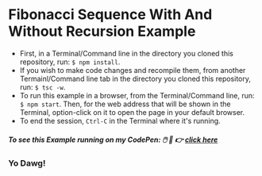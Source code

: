 # Fibonacci Sequence With And Without Recursion Example

* First, in a Terminal/Command line in the directory you cloned this repository, run: `$ npm install`.
* If you wish to make code changes and recompile them, from another Termainl/Command line tab in the directory you cloned this repository, run: `$ tsc -w`.
* To run this example in a browser, from the Terminal/Command line, run: `$ npm start`. Then, for the web address that will be shown in the Terminal, option-click on it to open the page in your default browser.
* To end the session, `Ctrl-C` in the Terminal where it's running.

##### To see this Example running on my CodePen: 🖱️ 🐁 👉 <a href="https://codepen.io/faddah/pen/JjZXMXR" target="_blank">click here</a>

### Yo Dawg!